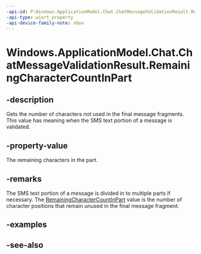 ```yaml
---
-api-id: P:Windows.ApplicationModel.Chat.ChatMessageValidationResult.RemainingCharacterCountInPart
-api-type: winrt property
-api-device-family-note: xbox
---
```


<!-- Property syntax
public Windows.Foundation.IReference<uint> RemainingCharacterCountInPart { get; }
-->

# Windows.ApplicationModel.Chat.ChatMessageValidationResult.RemainingCharacterCountInPart

## -description
Gets the number of characters not used in the final message fragments. This value has meaning when the SMS text portion of a message is validated.

## -property-value
The remaining characters in the part.

## -remarks
The SMS text portion of a message is divided in to multiple parts if necessary. The [RemainingCharacterCountInPart](chatmessagevalidationresult_remainingcharactercountinpart.md) value is the number of character positions that remain unused in the final message fragment.

## -examples

## -see-also
